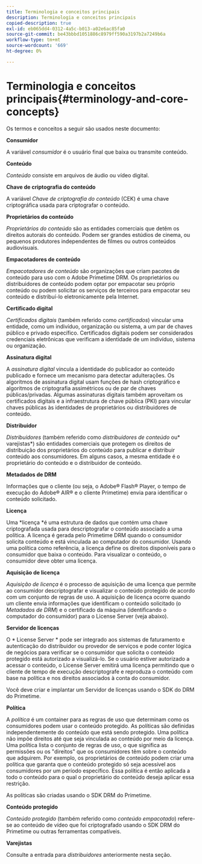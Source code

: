 ```yaml
---
title: Terminologia e conceitos principais
description: Terminologia e conceitos principais
copied-description: true
exl-id: eb065dd4-0312-4a5c-b013-a02e6ac85fa0
source-git-commit: be43bbbd1051886c8979ff590a3197b2a7249b6a
workflow-type: tm+mt
source-wordcount: '669'
ht-degree: 0%

---
```


# Terminologia e conceitos principais{#terminology-and-core-concepts}

Os termos e conceitos a seguir são usados neste documento:

**Consumidor**

A variável *consumidor* é o usuário final que baixa ou transmite conteúdo.

**Conteúdo**

*Conteúdo* consiste em arquivos de áudio ou vídeo digital.

**Chave de criptografia do conteúdo**

A variável *Chave de criptografia do conteúdo* (CEK) é uma chave criptográfica usada para criptografar o conteúdo.

**Proprietários do conteúdo**

*Proprietários do conteúdo* são as entidades comerciais que detêm os direitos autorais do conteúdo. Podem ser grandes estúdios de cinema, ou pequenos produtores independentes de filmes ou outros conteúdos audiovisuais.

**Empacotadores de conteúdo**

*Empacotadores de conteúdo* são organizações que criam pacotes de conteúdo para uso com o Adobe Primetime DRM. Os proprietários ou distribuidores de conteúdo podem optar por empacotar seu próprio conteúdo ou podem solicitar os serviços de terceiros para empacotar seu conteúdo e distribuí-lo eletronicamente pela Internet.

**Certificado digital**

*Certificados digitais* (também referido como *certificados*) vincular uma entidade, como um indivíduo, organização ou sistema, a um par de chaves público e privado específico. Certificados digitais podem ser considerados credenciais eletrônicas que verificam a identidade de um indivíduo, sistema ou organização.

**Assinatura digital**

A *assinatura digital* vincula a identidade do publicador ao conteúdo publicado e fornece um mecanismo para detectar adulterações. Os algoritmos de assinatura digital usam funções de hash criptográfico e algoritmos de criptografia assimétricos ou de par de chaves públicas/privadas. Algumas assinaturas digitais também aproveitam os certificados digitais e a infraestrutura de chave pública (PKI) para vincular chaves públicas às identidades de proprietários ou distribuidores de conteúdo.

**Distribuidor**

*Distribuidores* (também referido como *distribuidores de conteúdo* ou* varejistas*) são entidades comerciais que protegem os direitos de distribuição dos proprietários do conteúdo para publicar e distribuir conteúdo aos consumidores. Em alguns casos, a mesma entidade é o proprietário do conteúdo e o distribuidor de conteúdo.

**Metadados de DRM**

Informações que o cliente (ou seja, o Adobe® Flash® Player, o tempo de execução do Adobe® AIR® e o cliente Primetime) envia para identificar o conteúdo solicitado.

**Licença**

Uma *licença *é uma estrutura de dados que contém uma chave criptografada usada para descriptografar o conteúdo associado a uma política. A licença é gerada pelo Primetime DRM quando o consumidor solicita conteúdo e está vinculada ao computador do consumidor. Usando uma política como referência, a licença define os direitos disponíveis para o consumidor que baixa o conteúdo. Para visualizar o conteúdo, o consumidor deve obter uma licença.

**Aquisição de licença**

*Aquisição de licença* é o processo de aquisição de uma licença que permite ao consumidor descriptografar e visualizar o conteúdo protegido de acordo com um conjunto de regras de uso. A aquisição de licença ocorre quando um cliente envia informações que identificam o conteúdo solicitado (o *Metadados de DRM*) e o certificado da máquina (identificando o computador do consumidor) para o License Server (veja abaixo).

**Servidor de licenças**

O * License Server * pode ser integrado aos sistemas de faturamento e autenticação do distribuidor ou provedor de serviços e pode conter lógica de negócios para verificar se o consumidor que solicita o conteúdo protegido está autorizado a visualizá-lo. Se o usuário estiver autorizado a acessar o conteúdo, o License Server emitirá uma licença permitindo que o cliente de tempo de execução descriptografe e reproduza o conteúdo com base na política e nos direitos associados à conta do consumidor.

Você deve criar e implantar um Servidor de licenças usando o SDK do DRM do Primetime.

**Política**

A *política* é um container para as regras de uso que determinam como os consumidores podem usar o conteúdo protegido. As políticas são definidas independentemente do conteúdo que está sendo protegido. Uma política não impõe direitos até que seja vinculada ao conteúdo por meio da licença. Uma política lista o conjunto de regras de uso, o que significa as permissões ou os &quot;direitos&quot; que os consumidores têm sobre o conteúdo que adquirem. Por exemplo, os proprietários de conteúdo podem criar uma política que garanta que o conteúdo protegido só seja acessível aos consumidores por um período específico. Essa política é então aplicada a todo o conteúdo para o qual o proprietário do conteúdo deseja aplicar essa restrição.

As políticas são criadas usando o SDK DRM do Primetime.

**Conteúdo protegido**

*Conteúdo protegido* (também referido como *conteúdo empacotado*) refere-se ao conteúdo de vídeo que foi criptografado usando o SDK DRM do Primetime ou outras ferramentas compatíveis.

**Varejistas**

Consulte a entrada para *distribuidores* anteriormente nesta seção.
